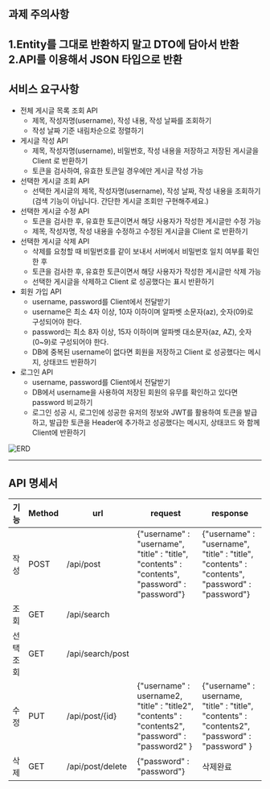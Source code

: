 ## 과제 주의사항
1.Entity를 그대로 반환하지 말고 DTO에 담아서 반환
2.API를 이용해서 JSON 타입으로 반환
------------
## 서비스 요구사항
- 전체 게시글 목록 조회 API
  + 제목, 작성자명(username), 작성 내용, 작성 날짜를 조회하기
  + 작성 날짜 기준 내림차순으로 정렬하기
- 게시글 작성 API
  + 제목, 작성자명(username), 비밀번호, 작성 내용을 저장하고 저장된 게시글을 Client 로 반환하기
  + 토큰을 검사하여, 유효한 토큰일 경우에만 게시글 작성 가능
- 선택한 게시글 조회 API
  + 선택한 게시글의 제목, 작성자명(username), 작성 날짜, 작성 내용을 조회하기 (검색 기능이 아닙니다. 간단한 게시글 조회만 구현해주세요.)
- 선택한 게시글 수정 API
  + 토큰을 검사한 후, 유효한 토큰이면서 해당 사용자가 작성한 게시글만 수정 가능
  + 제목, 작성자명, 작성 내용을 수정하고 수정된 게시글을 Client 로 반환하기
- 선택한 게시글 삭제 API
  + 삭제를 요청할 때 비밀번호를 같이 보내서 서버에서 비밀번호 일치 여부를 확인 한 후
  + 토큰을 검사한 후, 유효한 토큰이면서 해당 사용자가 작성한 게시글만 삭제 가능
  + 선택한 게시글을 삭제하고 Client 로 성공했다는 표시 반환하기
- 회원 가입 API
  + username, password를 Client에서 전달받기
  + username은 최소 4자 이상, 10자 이하이며 알파벳 소문자(az), 숫자(09)로 구성되어야 한다.
  + password는 최소 8자 이상, 15자 이하이며 알파벳 대소문자(az, AZ), 숫자(0~9)로 구성되어야 한다.
  + DB에 중복된 username이 없다면 회원을 저장하고 Client 로 성공했다는 메시지, 상태코드 반환하기
- 로그인 API
  + username, password를 Client에서 전달받기
  + DB에서 username을 사용하여 저장된 회원의 유무를 확인하고 있다면 password 비교하기
  + 로그인 성공 시, 로그인에 성공한 유저의 정보와 JWT를 활용하여 토큰을 발급하고, 발급한 토큰을 Header에 추가하고 성공했다는 메시지, 상태코드 와 함께 Client에 반환하기

![ERD](https://user-images.githubusercontent.com/122071252/220853279-0240dedd-83b2-463b-a9e9-f404dfa99e94.jpg)

------------------------
## API 명세서

|기능|Method| url              | request                                                                                              |response|
|-----|--|------------------|------------------------------------------------------------------------------------------------------|---|
|작성|POST| /api/post        | {"username" : "username", "title" : "title",  "contents" : "contents", "password" : "password"}              |{"username" : "username", "title" : "title",  "contents" : "contents", "password" : "password"}|
|조회|GET| /api/search      |||
|선택조회|GET| /api/search/post |||
|수정|PUT| /api/post/{id} | {"username" : username2,    "title" : "title2",   "contents" : "contents2",   "password" : "password2"   } | {"username" : username,    "title" : "title",   "contents" : "contents2",   "password" : "password"   } |
|삭제|GET| /api/post/delete | {"password" : "password"} |삭제완료|
